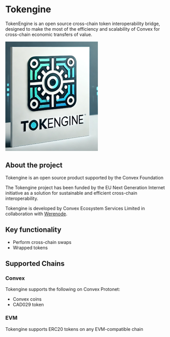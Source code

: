# Tokengine

TokenEngine is an open source cross-chain token interoperability bridge, designed to make the most of the efficiency and scalability of Convex for cross-chain economic transfers of value.

![Tokengine Logo](image.png)

## About the project

Tokengine is an open source product supported by the Convex Foundation

The Tokengine project has been funded by the EU Next Generation Internet initiative as a solution for sustainable and efficient cross-chain interoperability. 

Tokengine is developed by Convex Ecosystem Services Limited in collaboration with [Werenode](https://werenode.com/).

## Key functionality

- Perform cross-chain swaps
- Wrapped tokens

## Supported Chains

### Convex 

Tokengine supports the following on Convex Protonet:
- Convex coins
- CAD029 token 

### EVM

Tokengine supports ERC20 tokens on any EVM-compatible chain

